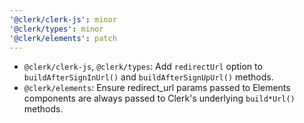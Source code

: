 ```yaml
---
'@clerk/clerk-js': minor
'@clerk/types': minor
'@clerk/elements': patch
---
```


- `@clerk/clerk-js`, `@clerk/types`: Add `redirectUrl` option to `buildAfterSignInUrl()` and `buildAfterSignUpUrl()` methods.
- `@clerk/elements`: Ensure redirect_url params passed to Elements components are always passed to Clerk's underlying `build*Url()` methods.
